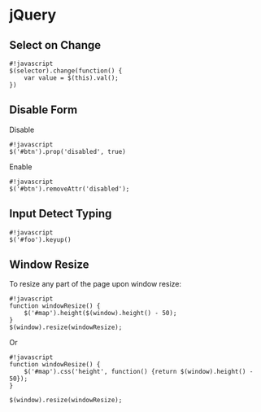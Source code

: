 jQuery
======

Select on Change
----------------

    #!javascript
    $(selector).change(function() {
        var value = $(this).val();
    })

Disable Form
------------

Disable

    #!javascript
    $('#btn').prop('disabled', true)

Enable

    #!javascript
    $('#btn').removeAttr('disabled');

Input Detect Typing
-------------------

    #!javascript
    $('#foo').keyup()

Window Resize
-------------

To resize any part of the page upon window resize:

    #!javascript
    function windowResize() {
        $('#map').height($(window).height() - 50);
    }
    $(window).resize(windowResize);

Or

    #!javascript
    function windowResize() {
        $('#map').css('height', function() {return $(window).height() - 50});
    }

    $(window).resize(windowResize);



